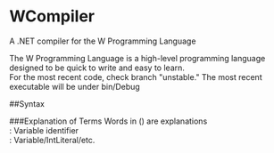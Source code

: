 # WCompiler
A .NET compiler for the W Programming Language

The W Programming Language is a high-level programming language designed to be quick to write and easy to learn.  
For the most recent code, check branch "unstable." The most recent executable will be under bin/Debug

##Syntax

###Explanation of Terms
Words in () are explanations  
<ident>: Variable identifier  
<expr>: Variable/IntLiteral/etc.  
